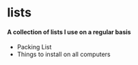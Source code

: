 # lists

#### A collection of lists I use on a regular basis


* Packing List
* Things to install on all computers
